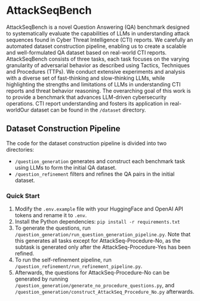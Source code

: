 # AttackSeqBench
AttackSeqBench is a novel Question Answering (QA) benchmark designed to systematically evaluate the capabilities of LLMs in understanding attack sequences found in Cyber Threat Intelligence (CTI) reports. We carefully an automated dataset construction pipeline, enabling us to create a scalable and well-formulated QA dataset based on real-world CTI reports. AttackSeqBench consists of three tasks, each task focuses on the varying granularity of adversarial behavior as described using Tactics, Techniques and Procedures (TTPs). We conduct extensive experiments and analysis with
a diverse set of fast-thinking and slow-thinking LLMs, while highlighting the strengths and limitations of LLMs in understanding CTI reports and threat behavior reasoning. The overarching goal of this work is to provide a benchmark that advances LLM-driven cybersecurity operations. CTI report understanding and fosters its application in real-worldOur dataset can be found in the `/dataset` directory.

## Dataset Construction Pipeline
The code for the dataset construction pipeline is divided into two directories: 
- `/question_generation` generates and construct each benchmark task using LLMs to form the initial QA dataset.
- `/question_refinement` filters and refines the QA pairs in the initial dataset.

### Quick Start
1. Modify the `.env.example` file with your HuggingFace and OpenAI API tokens and rename it to `.env`.
2. Install the Python dependencies: `pip install -r requirements.txt`
3. To generate the questions, run `/question_generation/run_question_generation_pipeline.py`. Note that this generates all tasks except for AttackSeq-Procedure-No, as the subtask is generated only after the AttackSeq-Procedure-Yes has been refined.
4. To run the self-refinement pipeline, run `/question_refinement/run_refinement_pipeline.py`.
5. Afterwards, the questions for AttackSeq-Procedure-No can be generated by running `/question_generation/generate_no_procedure_questions.py`, and `/question_generation/construct_AttackSeq_Procedure_No.py` afterwards.
